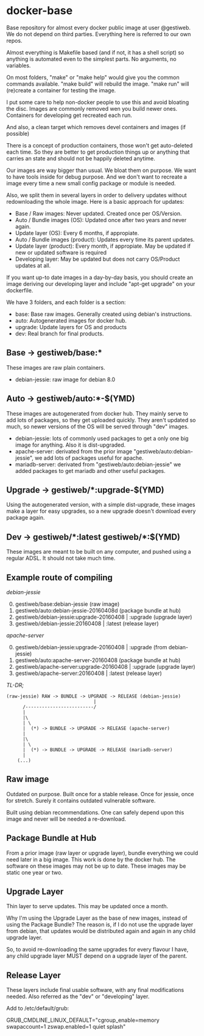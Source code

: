 docker-base
======================

Base repository for almost every docker public image at user @gestiweb.
We do not depend on third parties. Everything here is referred to our own repos.

Almost everything is Makefile based (and if not, it has a shell script) so 
anything is automated even to the simplest parts. No arguments, no variables.

On most folders, "make" or "make help" would give you the common commands 
available. "make build" will rebuild the image. "make run" will (re)create
a container for testing the image.

I put some care to help non-docker people to use this and avoid bloating the
disc. Images are commonly removed wen you build newer ones. Containers for
developing get recreated each run.

And also, a clean target which removes devel containers and images (if possible)

There is a concept of production containers, those won't get auto-deleted each
time. So they are better to get production things up or anything that carries
an state and should not be happily deleted anytime.

Our images are way bigger than usual. We bloat them on purpose. We want to have 
tools inside for debug purpose. And we don't want to recreate a image every time
a new small config package or module is needed. 

Also, we split them in several layers in order to delivery updates without 
redownloading the whole image. Here is a basic approach for updates: 

* Base / Raw images: Never updated. Created once per OS/Version.
* Auto / Bundle images (OS): Updated once after two years and never again.
* Update layer (OS): Every 6 months, if appropiate. 
* Auto / Bundle images (product): Updates every time its parent updates.
* Update layer (product): Every month, if appropiate. May be updated if new or updated software is required
* Developing layer: May be updated but does not carry OS/Product updates at all.

If you want up-to date images in a day-by-day basis, you should create an 
image deriving our developing layer and include "apt-get upgrade"
on your dockerfile.


We have 3 folders, and each folder is a section:

* base: Base raw images. Generally created using debian's instructions.
* auto: Autogenerated images for docker hub.
* upgrade: Update layers for OS and products
* dev: Real branch for final products.

Base -> gestiweb/base:*
---------------------------
These images are raw plain containers.

* debian-jessie: raw image for debian 8.0

Auto -> gestiweb/auto:*-$(YMD)
---------------------------
These images are autogenerated from docker hub.
They mainly serve to add lots of packages, so they get uploaded quickly.
They aren't updated so much, so newer versions of the OS will be served through
"dev" images.

* debian-jessie: lots of commonly used packages to get a only one big image for
    anything. Also it is dist-upgraded.
* apache-server: derivated from the prior image "gestiweb/auto:debian-jessie",
    we add lots of packages useful for apache.
* mariadb-server: derivated from "gestiweb/auto:debian-jessie" we added packages
    to get mariadb and other useful packages.

Upgrade -> gestiweb/*:upgrade-$(YMD)
----------------------------
Using the autogenerated version, with a simple dist-upgrade, these images
make a layer for easy upgrades, so a new upgrade doesn't download every package
again.


Dev -> gestiweb/\*:latest  gestiweb/\*:$(YMD)
----------------------------
These images are meant to be built on any computer, and pushed using a regular
ADSL. It should not take much time.


Example route of compiling
-----------------------------------------

*debian-jessie*

0. gestiweb/base:debian-jessie (raw image)
0. gestiweb/auto:debian-jessie-20160408d (package bundle at hub)
0. gestiweb/debian-jessie:upgrade-20160408 | :upgrade (upgrade layer)
0. gestiweb/debian-jessie:20160408 | :latest (release layer)

*apache-server*

0. gestiweb/debian-jessie:upgrade-20160408 | :upgrade (from debian-jessie)
0. gestiweb/auto:apache-server-20160408 (package bundle at hub)
0. gestiweb/apache-server:upgrade-20160408 | :upgrade (upgrade layer)
0. gestiweb/apache-server:20160408 | :latest (release layer)


*TL-DR;*

```
(raw-jessie) RAW -> BUNDLE -> UPGRADE -> RELEASE (debian-jessie)
                                |
      /-------------------------/
      |
      |\
      | \
      |  (*) -> BUNDLE -> UPGRADE -> RELEASE (apache-server)
      |
      |\
      | \
      |  (*) -> BUNDLE -> UPGRADE -> RELEASE (mariadb-server)
      |
    (...)

```

Raw image
----------------------
Outdated on purpose. Built once for a stable release.
Once for jessie, once for stretch.
Surely it contains outdated vulnerable software.

Built using debian recommendations.
One can safely depend upon this image and never will be needed a re-download.


Package Bundle at Hub
--------------------------
From a prior image (raw layer or upgrade layer), bundle everything we could need
later in a big image. This work is done by the docker hub.
The software on these images may not be up to date. These images may be static
one year or two.

Upgrade Layer
--------------------------
Thin layer to serve updates. This may be updated once a month.

Why I'm using the Upgrade Layer as the base of new images, instead of using
the Package Bundle?
The reason is, if I do not use the upgrade layer from debian, that updates
would be distributed again and again in any child upgrade layer.

So, to avoid re-downloading the same upgrades for every flavour I have, any
child upgrade layer MUST depend on a upgrade layer of the parent.


Release Layer
--------------------------
These layers include final usable software, with any final modifications needed.
Also referred as the "dev" or "developing" layer.



Add to /etc/default/grub:

GRUB_CMDLINE_LINUX_DEFAULT="cgroup_enable=memory swapaccount=1 zswap.enabled=1 quiet splash"

